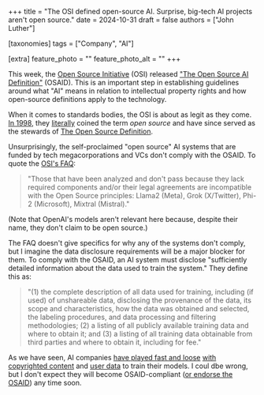 +++
title = "The OSI defined open-source AI. Surprise, big-tech AI projects aren't open source."
date = 2024-10-31
draft = false
authors = ["John Luther"]

[taxonomies]
tags = ["Company", "AI"]

[extra]
feature_photo = ""
feature_photo_alt = ""
+++

This week, the [Open Source Initiative](https://opensource.org/) (OSI) released ["The Open Source AI Definition"](https://www.prweb.com/releases/the-open-source-initiative-announces-the-release-of-the-industrys-first-open-source-ai-definition-302288553.html) (OSAID). This is an important step in establishing guidelines around what "AI" means in relation to intellectual property rights and how open-source definitions apply to the technology.  

<!-- more -->

When it comes to standards bodies, the OSI is about as legit as they come. [In 1998](https://opensource.org/about), they [literally](https://www.rd.com/article/what-does-literally-mean/) coined the term *open source* and have since served as the stewards of [The Open Source Definition](https://opensource.org/osd).

Unsurprisingly, the self-proclaimed "open source" AI systems that are funded by tech megacorporations and VCs don't comply with the OSAID. To quote the [OSI's FAQ](https://hackmd.io/@opensourceinitiative/osaid-faq): 

> "Those that have been analyzed and don't pass because they lack required components and/or their legal agreements are incompatible with the Open Source principles: Llama2 (Meta), Grok (X/Twitter), Phi-2 (Microsoft), Mixtral (Mistral)." 
 
(Note that OpenAI's models aren't relevant here because, despite their name, they don't claim to be open source.)

The FAQ doesn't give specifics for why any of the systems don't comply, but I imagine the data disclosure requirements will be a major blocker for them. To comply with the OSAID, an AI system must disclose "sufficiently detailed information about the data used to train the system." They define this as:

> "(1) the complete description of all data used for training, including (if used) of unshareable data, disclosing the provenance of the data, its scope and characteristics, how the data was obtained and selected, the labeling procedures, and data processing and filtering methodologies; (2) a listing of all publicly available training data and where to obtain it; and (3) a listing of all training data obtainable from third parties and where to obtain it, including for fee."

As we have seen, AI companies [have played fast and loose](https://www.theverge.com/23444685/generative-ai-copyright-infringement-legal-fair-use-training-data) [with copyrighted content](https://www.proofnews.org/apple-nvidia-anthropic-used-thousands-of-swiped-youtube-videos-to-train-ai/) and [user data](https://telehealth.org/facebooks-ai-training-controversy-the-ethical-implications-of-using-childrens-photos/) to train their models. I coul dbe wrong, but I don't expect they will become OSAID-compliant ([or endorse the OSAID](https://opensource.org/ai/endorsements)) any time soon.
